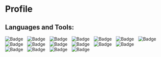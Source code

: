 # Profile

## Languages and Tools:

<div style="white-space: nowrap;">
  <img alt="Badge" style="margin-right: 10px;" src="https://img.shields.io/badge/python%20-%2314354C.svg?&style=for-the-badge&logo=python&logoColor=white"/>
  <img alt="Badge" style="margin-right: 10px;" src="https://img.shields.io/badge/jupyter_notebook%20-%23F37626.svg?&style=for-the-badge&logo=jupyter&logoColor=white"/>
  <img alt="Badge" style="margin-right: 10px;" src="https://img.shields.io/badge/node.js%20-%2343853D.svg?&style=for-the-badge&logo=node.js&logoColor=white"/>
  <img alt="Badge" style="margin-right: 10px;" src="https://img.shields.io/badge/javascript%20-%23323330.svg?&style=for-the-badge&logo=javascript&logoColor=%23F7DF1E"/>
  <img alt="Badge" style="margin-right: 10px;" src="https://img.shields.io/badge/dart-%230175C2.svg?&style=for-the-badge&logo=dart&logoColor=white"/>
  <img alt="Badge" style="margin-right: 10px;" src="https://img.shields.io/badge/flutter-%2302569B.svg?&style=for-the-badge&logo=flutter&logoColor=white"/>
  <img alt="Badge" style="margin-right: 10px;" src="https://img.shields.io/badge/c%2B%2B-%2300599C.svg?&style=for-the-badge&logo=c%2B%2B&logoColor=white"/>
</div>

<div style="white-space: nowrap;">
  <img alt="Badge" style="margin-right: 10px;" src="https://img.shields.io/badge/pytorch-%23EE4C2C.svg?&style=for-the-badge&logo=pytorch&logoColor=white"/>
  <img alt="Badge" style="margin-right: 10px;" src="https://img.shields.io/badge/keras-%23D00000.svg?&style=for-the-badge&logo=keras&logoColor=white"/>
  <img alt="Badge" style="margin-right: 10px;" src="https://img.shields.io/badge/tensorflow-%23FF6F00.svg?&style=for-the-badge&logo=tensorflow&logoColor=white"/>
  <img alt="Badge" style="margin-right: 10px;" src="https://img.shields.io/badge/opencv%20-%23FFBB00.svg?&style=for-the-badge&logo=Canonical&logoColor=white"/>
  <img alt="Badge" style="margin-right: 10px;" src="https://img.shields.io/badge/flask%20-%23000.svg?&style=for-the-badge&logo=flask&logoColor=white"/>
  <img alt="Badge" style="margin-right: 10px;" src="https://img.shields.io/badge/shell_script%20-%23121011.svg?&style=for-the-badge&logo=gnu-bash&logoColor=white"/>
</div>

<div style="white-space: nowrap;">
  <img alt="Badge" style="margin-right: 10px;" src="https://img.shields.io/badge/git-%23F05033.svg?&style=for-the-badge&logo=git&logoColor=white"/>
  <img alt="Badge" style="margin-right: 10px;" src="https://img.shields.io/badge/gitlab-%23181717.svg?&style=for-the-badge&logo=gitlab&logoColor=white"/>
  <img alt="Badge" style="margin-right: 10px;" src="https://img.shields.io/badge/sql-%230E4C97.svg?&style=for-the-badge&logo=mysql&logoColor=white"/>
  <img alt="Badge" style="margin-right: 10px;" src="https://img.shields.io/badge/php-%23778CFF.svg?&style=for-the-badge&logo=php&logoColor=white"/>
</div>
